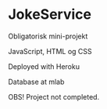 # JokeService
Obligatorisk mini-projekt

JavaScript, HTML og CSS

Deployed with Heroku

Database at mlab

OBS! Project not completed.
